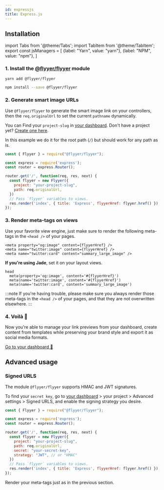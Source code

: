 ```yaml
---
id: expressjs
title: Express.js
---
```


<!-- TODO -->
<!-- > Repository: https://github.com/useflyyer/integration-examples/tree/main/examples/express -->

## Installation

<!-- MDX variables -->
import Tabs from '@theme/Tabs';
import TabItem from '@theme/TabItem';
export const jsManagers = [
  {label: "Yarn", value: "yarn"},
  {label: "NPM", value: "npm"},
]

### 1. Install the [@flyyer/flyyer](./flyyer-js.md) module

<Tabs groupId="js-manager" defaultValue="yarn" values={jsManagers}>
<TabItem value="yarn">

```bash title="Terminal.app"
yarn add @flyyer/flyyer
```

</TabItem>

<TabItem value="npm">

```bash title="Terminal.app"
npm install --save @flyyer/flyyer
```

</TabItem>
</Tabs>

### 2. Generate smart image URLs

Use `@flyyer/flyyer` to generate the smart image link on your controllers, then the `req.originalUrl` to set the current `pathname` dynamically.

You can Find your `project-slug` in [your dashboard](https://flyyer.io/dashboard/_/projects/_/integrate?ref=docs). Don't have a project yet? [Create one here](https://flyyer.io/get-started?ref=docs).

In this example we do it for the root path (`/`) but should work for any path as is.

```js title="routes/index.js" {1,7-10,12}
const { Flyyer } = require("@flyyer/flyyer");

const express = require('express');
const router = express.Router();

router.get('/', function(req, res, next) {
  const flyyer = new Flyyer({
    project: "your-project-slug",
    path: req.originalUrl,
  })
  // Pass `flyyer` variables to views.
  res.render('index', { title: 'Express', flyyerHref: flyyer.href() });
});
```

### 3. Render meta-tags on views

Use your favorite view engine, just make sure to render the following meta-tags in the `<head />` of your pages.

```tsx
<meta property="og:image" content={flyyerHref} />
<meta name="twitter:image" content={flyyerHref} />
<meta name="twitter:card" content="summary_large_image" />
```

**If you're using Jade**, set it on your layout views.

```jade title="views/layout.jade" {2-3}
head
  meta(property='og:image', content='#{flyyerHref}')
  meta(name='twitter:image', content='#{flyyerHref}')
  meta(name='twitter:card', content='summary_large_image')
```

:::note
If you're having trouble, please make sure you always render those meta-tags in the `<head />` of your pages, and that they are not overwritten elsewhere.
:::

### 4. Voilà 🎉

Now you're able to manage your link previews from your dashboard, create content from templates while preserving your brand style and export it as social media formats.

[Go to your dashboard 🚀](https://flyyer.io/dashboard/_/projects/_/)

## Advanced usage

### Signed URLS

The module `@flyyer/flyyer` supports HMAC and JWT signatures.

To find your `secret key`, go to [your dashboard](https://flyyer.io/dashboard/_/projects?ref=docs) > your project > Advanced settings > Signed URLS, and enable the signing strategy you desire.

```js title="routes/index.js" {10-11}
const { Flyyer } = require("@flyyer/flyyer");

const express = require('express');
const router = express.Router();

router.get('/', function(req, res, next) {
  const flyyer = new Flyyer({
    project: "your-project-slug",
    path: req.originalUrl,
    secret: "your-secret-key",
    strategy: "JWT", // or "HMAC"
  })
  // Pass `flyyer` variables to views.
  res.render('index', { title: 'Express', flyyerHref: flyyer.href() });
});
```

Render your meta-tags just as in the previous section.
